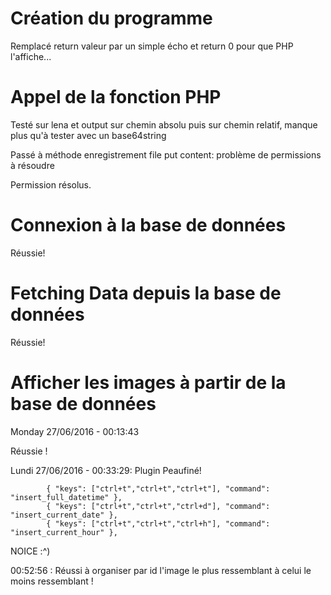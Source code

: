 Création du programme
==================

Remplacé return valeur par un simple écho et return 0 pour que PHP l'affiche...

Appel de la fonction PHP
=================

Testé sur lena et output sur chemin absolu puis sur chemin relatif,
manque plus qu'à tester avec un base64string

Passé à méthode enregistrement file put content: problème de permissions à résoudre

Permission résolus.

Connexion à la base de données
============================

Réussie! 


Fetching Data depuis la base de données 
=============================

Réussie!

Afficher les images à partir de la base de données
===================================

Monday 27/06/2016 - 00:13:43

Réussie !

Lundi 27/06/2016 - 00:33:29: Plugin Peaufiné!

```
        { "keys": ["ctrl+t","ctrl+t","ctrl+t"], "command": "insert_full_datetime" },
        { "keys": ["ctrl+t","ctrl+t","ctrl+d"], "command": "insert_current_date" },
        { "keys": ["ctrl+t","ctrl+t","ctrl+h"], "command": "insert_current_hour" },
```

NOICE :^)

00:52:56 : Réussi à organiser par id l'image le plus ressemblant à celui le moins ressemblant !